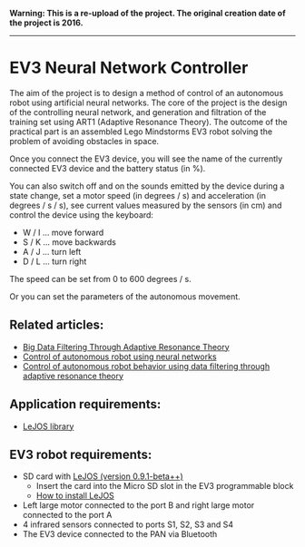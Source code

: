 **Warning: This is a re-upload of the project. The original creation date of the project is 2016.**

---

# EV3 Neural Network Controller

The aim of the project is to design a method of control of an autonomous robot using artificial neural networks. The core of the project is the design of the controlling neural network, and generation and filtration of the training set using ART1 (Adaptive Resonance Theory). The outcome of the practical part is an assembled Lego Mindstorms EV3 robot solving the problem of avoiding obstacles in space.

Once you connect the EV3 device, you will see the name of the currently connected EV3 device and the battery status (in %). 

You can also switch off and on the sounds emitted by the device during a state change, set a  motor speed (in degrees / s) and acceleration (in degrees / s / s), see current values measured by the sensors (in cm) and control the device using the keyboard:
 - W / I ... move forward
 - S / K ... move backwards
 - A / J ... turn left
-  D / L ... turn right

The speed can be set from 0 to 600 degrees / s.

Or you can set the parameters of the autonomous movement.

## Related articles:
- [Big Data Filtering Through Adaptive Resonance Theory](https://www.researchgate.net/publication/314071747_Big_Data_Filtering_Through_Adaptive_Resonance_Theory)
- [Control of autonomous robot using neural networks](https://www.researchgate.net/publication/318639124_Control_of_autonomous_robot_using_neural_networks)
- [Control of autonomous robot behavior using data filtering through adaptive resonance theory](https://www.researchgate.net/publication/320818595_Control_of_autonomous_robot_behavior_using_data_filtering_through_adaptive_resonance_theory)

## Application requirements:
- [LeJOS library](https://sourceforge.net/p/lejos/wiki/Home/)

## EV3 robot requirements:
- SD card with [LeJOS (version 0.9.1-beta++)](https://sourceforge.net/projects/ev3.lejos.p/files/)
    - Insert the card into the Micro SD slot in the EV3 programmable block
    - [How to install LeJOS](https://sourceforge.net/p/lejos/wiki/Installing%20leJOS/)
- Left large motor connected to the port B and right large motor connected to the port A
- 4 infrared sensors connected to ports S1, S2, S3 and S4
- The EV3 device connected to the PAN via Bluetooth
